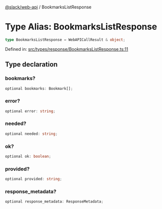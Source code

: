 [@slack/web-api](../index.md) / BookmarksListResponse

# Type Alias: BookmarksListResponse

```ts
type BookmarksListResponse = WebAPICallResult & object;
```

Defined in: [src/types/response/BookmarksListResponse.ts:11](https://github.com/slackapi/node-slack-sdk/blob/main/packages/web-api/src/types/response/BookmarksListResponse.ts#L11)

## Type declaration

### bookmarks?

```ts
optional bookmarks: Bookmark[];
```

### error?

```ts
optional error: string;
```

### needed?

```ts
optional needed: string;
```

### ok?

```ts
optional ok: boolean;
```

### provided?

```ts
optional provided: string;
```

### response\_metadata?

```ts
optional response_metadata: ResponseMetadata;
```
